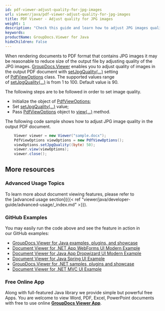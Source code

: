 ```yaml
---
id: pdf-viewer-adjust-quality-for-jpg-images
url: viewer/java/pdf-viewer-adjust-quality-for-jpg-images
title: PDF Viewer - Adjust quality for JPG images
weight: 1
description: "Check this guide and learn how to adjust JPG images quality and size when displaying documents with PDF Viewer by GroupDocs."
keywords: 
productName: GroupDocs.Viewer for Java
hideChildren: False
---
```

When rendering documents to PDF format that contains JPG images it may be reasonable to reduce size of the output file by adjusting quality of the JPG images. [GroupDocs.Viewer](https://products.groupdocs.com/viewer) enables you to adjust quality of images in the output PDF document with [setJpgQuality(...)](https://apireference.groupdocs.com/viewer/java/com.groupdocs.viewer.options/PdfViewOptions#setJpgQuality(byte)) setting of [PdfViewOptions](https://apireference.groupdocs.com/viewer/java/com.groupdocs.viewer.options/PdfViewOptions) class. The supported values range of [setJpgQuality(...)](https://apireference.groupdocs.com/viewer/java/com.groupdocs.viewer.options/PdfViewOptions#setJpgQuality(byte)) is from 1 to 100. Default value is 90.

The following steps are to be followed in order to set image quality.

*   Initialize the object of [PdfViewOptions](https://apireference.groupdocs.com/viewer/java/com.groupdocs.viewer.options/PdfViewOptions);
*   Set [setJpgQuality(...)](https://apireference.groupdocs.com/viewer/java/com.groupdocs.viewer.options/PdfViewOptions#setJpgQuality(byte)) value;
*   Pass [PdfViewOptions](https://apireference.groupdocs.com/viewer/java/com.groupdocs.viewer.options/PdfViewOptions) object to [view(...)](https://apireference.groupdocs.com/viewer/java/com.groupdocs.viewer/Viewer#view(com.groupdocs.viewer.options.ViewOptions)) method.

The following code sample shows how to adjust JPG image quality in the output PDF document.

```java
    Viewer viewer = new Viewer("sample.docx");
    PdfViewOptions viewOptions = new PdfViewOptions();
    viewOptions.setJpgQuality((byte) 50);
    viewer.view(viewOptions);
    viewer.close();
```

## More resources
### Advanced Usage Topics
To learn more about document viewing features, please refer to the [advanced usage section]({{< ref "viewer/java/developer-guide/advanced-usage/_index.md" >}}).

### GitHub Examples
You may easily run the code above and see the feature in action in our GitHub examples:
*   [GroupDocs.Viewer for Java examples, plugins, and showcase](https://github.com/groupdocs-viewer/GroupDocs.Viewer-for-Java)
*   [Document Viewer for .NET App WebForms UI Modern Example](https://github.com/groupdocs-viewer/GroupDocs.Viewer-for-Java-WebForms)    
*   [Document Viewer for Java App Dropwizard UI Modern Example](https://github.com/groupdocs-viewer/GroupDocs.Viewer-for-Java-Dropwizard)    
*   [Document Viewer for Java Spring UI Example](https://github.com/groupdocs-viewer/GroupDocs.Viewer-for-Java-Spring)
*   [GroupDocs.Viewer for .NET samples, plugins and showcase](https://github.com/groupdocs-viewer/GroupDocs.Viewer-for-.NET)
*   [Document Viewer for .NET MVC UI Example](https://github.com/groupdocs-viewer/GroupDocs.Viewer-for-Java-MVC)     

### Free Online App
Along with full-featured Java library we provide simple but powerful free Apps.
You are welcome to view Word, PDF, Excel, PowerPoint documents with free to use online **[GroupDocs Viewer App](https://products.groupdocs.app/viewer)**.
